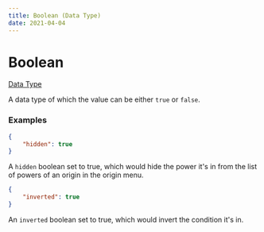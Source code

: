 ```yaml
---
title: Boolean (Data Type)
date: 2021-04-04
---
```


# Boolean

[Data Type](../data_types.md)

A data type of which the value can be either `true` or `false`.


### Examples

```json
{
	"hidden": true
}
```

A `hidden` boolean set to true, which would hide the power it's in from the list of powers of an origin in the origin menu.
<br>

```json
{
	"inverted": true
}
```

An `inverted` boolean set to true, which would invert the condition it's in.